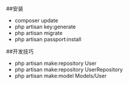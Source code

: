 ##安装
- composer update
- php artisan key:generate
- php artisan migrate
- php artisan passport:install


##开发技巧
- php artisan make:repository User
- php artisan make:repository UserRepository 
- php artisan make:model Models/User

